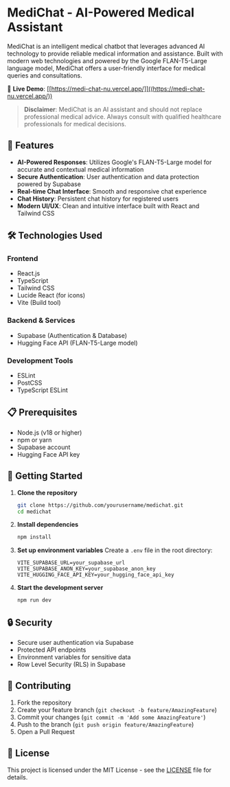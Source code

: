 # MediChat - AI-Powered Medical Assistant

MediChat is an intelligent medical chatbot that leverages advanced AI technology to provide reliable medical information and assistance. Built with modern web technologies and powered by the Google FLAN-T5-Large language model, MediChat offers a user-friendly interface for medical queries and consultations.

🔗 **Live Demo**: [[https://medi-chat-nu.vercel.app/]]((https://medi-chat-nu.vercel.app/))

> **Disclaimer**: MediChat is an AI assistant and should not replace professional medical advice. Always consult with qualified healthcare professionals for medical decisions.

## 🚀 Features

- **AI-Powered Responses**: Utilizes Google's FLAN-T5-Large model for accurate and contextual medical information
- **Secure Authentication**: User authentication and data protection powered by Supabase
- **Real-time Chat Interface**: Smooth and responsive chat experience
- **Chat History**: Persistent chat history for registered users
- **Modern UI/UX**: Clean and intuitive interface built with React and Tailwind CSS

## 🛠️ Technologies Used

### Frontend
- React.js
- TypeScript
- Tailwind CSS
- Lucide React (for icons)
- Vite (Build tool)

### Backend & Services
- Supabase (Authentication & Database)
- Hugging Face API (FLAN-T5-Large model)

### Development Tools
- ESLint
- PostCSS
- TypeScript ESLint

## 📋 Prerequisites

- Node.js (v18 or higher)
- npm or yarn
- Supabase account
- Hugging Face API key

## 🚀 Getting Started

1. **Clone the repository**
   ```bash
   git clone https://github.com/yourusername/medichat.git
   cd medichat
   ```

2. **Install dependencies**
   ```bash
   npm install
   ```

3. **Set up environment variables**
   Create a `.env` file in the root directory:
   ```env
   VITE_SUPABASE_URL=your_supabase_url
   VITE_SUPABASE_ANON_KEY=your_supabase_anon_key
   VITE_HUGGING_FACE_API_KEY=your_hugging_face_api_key
   ```

4. **Start the development server**
   ```bash
   npm run dev
   ```

## 🔒 Security

- Secure user authentication via Supabase
- Protected API endpoints
- Environment variables for sensitive data
- Row Level Security (RLS) in Supabase

## 🤝 Contributing

1. Fork the repository
2. Create your feature branch (`git checkout -b feature/AmazingFeature`)
3. Commit your changes (`git commit -m 'Add some AmazingFeature'`)
4. Push to the branch (`git push origin feature/AmazingFeature`)
5. Open a Pull Request

## 📝 License

This project is licensed under the MIT License - see the [LICENSE](LICENSE) file for details.
